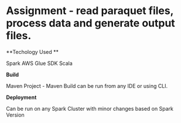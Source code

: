 # Assignment - read paraquet files, process data and generate output files.

**Techology Used **

Spark
AWS Glue SDK
Scala

**Build**

Maven Project - Maven Build can be run from any IDE or using CLI.

**Deployment**

Can be run on any Spark Cluster with minor changes based on Spark Version

